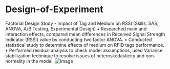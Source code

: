 # Design-of-Experiment
Factorial Design Study - Impact of Tag and Medium on RSSI (Skills: SAS, ANOVA, A/B Testing, Experimental Design)
•	Researched main and interaction effects, compared mean differences in Received Signal Strength Indicator (RSSI) value by conducting two factor ANOVA.
•	Conducted statistical study to determine effects of medium on RFID tags performance.
•	Performed residual analysis to check model assumptions, used Variance stabilization technique to resolve issues of heteroskedasticity and non-normality in the model.
![image](https://github.com/abhijitdeshpande83/Design-of-Experiment/assets/66894591/f92558b0-7f1a-4761-bcb3-1dd4b17c7c8f)
